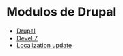 # Modulos de Drupal

- [Drupal](https://www.drupal.org/)
- [Devel 7](https://www.drupal.org/project/devel/releases/7.x-1.7)
- [Localization update](https://www.drupal.org/project/l10n_update/releases/7.x-2.7)